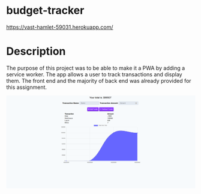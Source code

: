 # budget-tracker
https://vast-hamlet-59031.herokuapp.com/


# Description 

The purpose of this project was to be able to make it a PWA by adding a service worker.  The app allows a user to track transactions and display them.
The front end and the majority of back end was already provided for this assignment.  

![Alt text](./assets/screenshot1.PNG?raw=true "screenshot")



